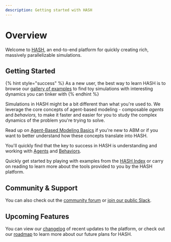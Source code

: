 ```yaml
---
description: Getting started with HASH
---
```


# Overview

Welcome to [HASH](https://hash.ai), an end-to-end platform for quickly creating rich, massively parallelizable simulations.

## Getting Started

{% hint style="success" %}
As a new user, the best way to learn HASH is to browse our [gallery of examples](https://hash.ai/index/search?categoryID=5dc3da74cc0cf804dcc66a5c) to find toy simulations with interesting dynamics you can tinker with
{% endhint %}

Simulations in HASH might be a bit different than what you're used to. We leverage the core concepts of agent-based modeling - composable _agents_ and _behaviors,_ to make it faster and easier for you to study the complex dynamics of the problem you're trying to solve.

Read up on [Agent-Based Modeling Basics](agent-based-modeling-basics-1.md) if you're new to ABM or if you want to better understand how these concepts translate into HASH.

You'll quickly find that the key to success in HASH is understanding and working with [Agents](anatomy-of-an-agent/) and [Behaviors](behaviors/).

Quickly get started by playing with examples from the [HASH Index](https://hash.ai/index) or carry on reading to learn more about the tools provided to you by the HASH platform.

## Community & Support

You can also check out the [community forum](https://community.hash.ai/) or [join our public Slack](%20https://hash.ai/slack).

## Upcoming Features

You can view our [changelog](https://hash.ai/updates) of recent updates to the platform, or check out our [roadmap](https://hash.ai/roadmap) to learn more about our future plans for HASH.

